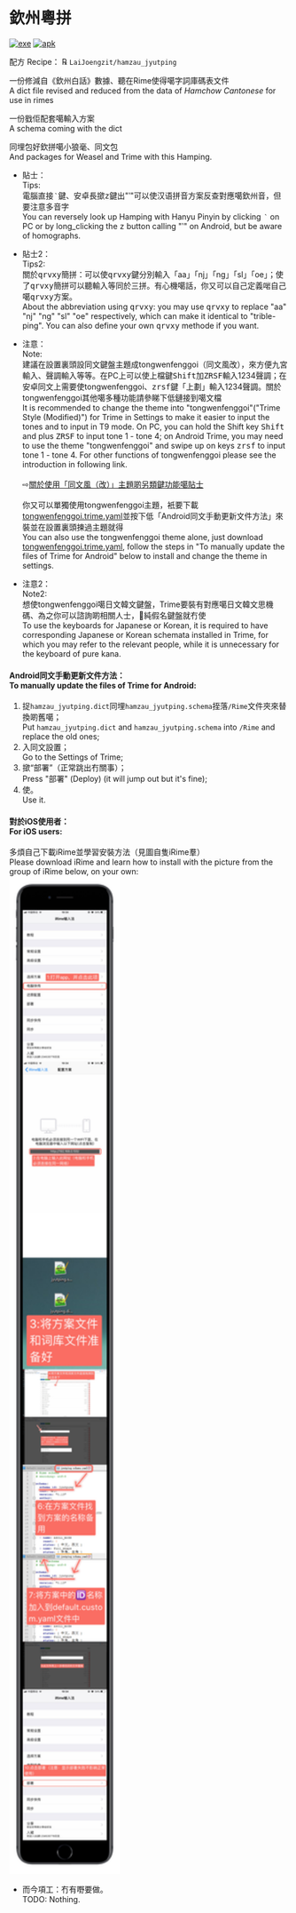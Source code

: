 # 欽州粵拼

[![exe](https://img.shields.io/badge/exe%E4%B8%8B%E8%BC%89-windows-blue?style=for-the-badge&logo=windows)](https://github.com/LaiJoengzit/hamzau_jyutping/releases/download/2.0/HamzaujyutpingforPC.exe)
[![apk](https://img.shields.io/badge/apk%E4%B8%8B%E8%BC%89-Android-brightgreen?style=for-the-badge&logo=android)](https://github.com/LaiJoengzit/hamzau_jyutping/releases/download/2.0/HamzaujyutpingforAndroid.apk)

配方 Recipe： ℞ `LaiJoengzit/hamzau_jyutping`

一份修減自《欽州白話》數據、聽在Rime使得噶字詞庫碼表文件<br>
A dict file revised and reduced from the data of *Hamchow Cantonese* for use in rimes

一份戥佢配套噶輸入方案<br>
A schema coming with the dict

同埋包好欽拼噶小狼毫、同文包<br>
And packages for Weasel and Trime with this Hamping. 

- 貼士：<br>
Tips: <br>
電腦直接<kbd>‵</kbd>鍵、安卓長撳<kbd>z</kbd>鍵出"‵"可以使汉语拼音方案反查對應噶欽州音，但要注意多音字<br>
You can reversely look up Hamping with Hanyu Pinyin by clicking <kbd>‵</kbd> on PC or by long_clicking the <kbd>z</kbd> button calling "‵" on Android, but be aware of homographs. 

- 貼士2：<br>
Tips2: <br>
關於<kbd>q</kbd><kbd>r</kbd><kbd>v</kbd><kbd>x</kbd><kbd>y</kbd>簡拼：可以使<kbd>q</kbd><kbd>r</kbd><kbd>v</kbd><kbd>x</kbd><kbd>y</kbd>鍵分別輸入「aa」「nj」「ng」「sl」「oe」；使了<kbd>q</kbd><kbd>r</kbd><kbd>v</kbd><kbd>x</kbd><kbd>y</kbd>簡拼可以聽輸入等同於三拼。有心機噶話，你又可以自己定義啱自己噶<kbd>q</kbd><kbd>r</kbd><kbd>v</kbd><kbd>x</kbd><kbd>y</kbd>方案。<br>
About the abbreviation using <kbd>q</kbd><kbd>r</kbd><kbd>v</kbd><kbd>x</kbd><kbd>y</kbd>: you may use <kbd>q</kbd><kbd>r</kbd><kbd>v</kbd><kbd>x</kbd><kbd>y</kbd> to replace "aa" "nj" "ng" "sl" "oe" respectively, which can make it identical to "trible-ping". You can also define your own <kbd>q</kbd><kbd>r</kbd><kbd>v</kbd><kbd>x</kbd><kbd>y</kbd> methode if you want. <br>

- 注意：<br>
Note: <br>
建議在設置裏頭設同文鍵盤主題成tongwenfenggoi（同文風改），來方便九宮輸入、聲調輸入等等。在PC上可以使上檔鍵<kbd>Shift</kbd>加<kbd>Z</kbd><kbd>R</kbd><kbd>S</kbd><kbd>F</kbd>輸入1234聲調；在安卓同文上需要使tongwenfenggoi、<kbd>z</kbd><kbd>r</kbd><kbd>s</kbd><kbd>f</kbd>鍵「上劃」輸入1234聲調。關於tongwenfenggoi其他噶多種功能請參睇下低鏈接到噶文檔<br>
It is recommended to change the theme into "tongwenfenggoi"("Trime Style (Modified)") for Trime in Settings to make it easier to input the tones and to input in T9 mode. On PC, you can hold the Shift key <kbd>Shift</kbd> and plus <kbd>Z</kbd><kbd>R</kbd><kbd>S</kbd><kbd>F</kbd> to input tone 1 - tone 4; on Android Trime, you may need to use the theme "tongwenfenggoi" and swipe up on keys <kbd>z</kbd><kbd>r</kbd><kbd>s</kbd><kbd>f</kbd> to input tone 1 - tone 4. For other functions of tongwenfenggoi please see the introduction in following link. <br>
<br>⇨[關於使用「同文風（改）」主題啲另類鍵功能噶貼士](https://github.com/LaiJoengzit/hamzau_jyutping/blob/master/themetips.md)<br>
<br>你又可以單獨使用tongwenfenggoi主題，衹要下載[tongwenfenggoi.trime.yaml](https://github.com/LaiJoengzit/hamzau_jyutping/blob/master/tongwenfenggoi.trime.yaml)並按下低「Android同文手動更新文件方法」來裝並在設置裏頭揀過主題就得<br>
You can also use the tongwenfenggoi theme alone, just download [tongwenfenggoi.trime.yaml](https://github.com/LaiJoengzit/hamzau_jyutping/blob/master/tongwenfenggoi.trime.yaml), follow the steps in "To manually update the files of Trime for Android" below to install and change the theme in settings.

- 注意2：<br>
Note2: <br>
想使tongwenfenggoi噶日文韓文鍵盤，Trime要裝有對應噶日文韓文思機碼、為之你可以諮詢啲相關人士，𠹲純假名鍵盤就冇使<br>
To use the keyboards for Japanese or Korean, it is required to have corresponding Japanese or Korean schemata installed in Trime, for which you may refer to the relevant people, while it is unnecessary for the keyboard of pure kana.

#### Android同文手動更新文件方法：<br>To manually update the files of Trime for Android:

1. 捉`hamzau_jyutping.dict`同埋`hamzau_jyutping.schema`挃落`/Rime`文件夾來替換啲舊噶；<br>
Put `hamzau_jyutping.dict` and `hamzau_jyutping.schema` into `/Rime` and replace the old ones; <br>
2. 入同文設置；<br>
Go to the Settings of Trime;<br> 
3. 撳“部署”（正常跳出冇關事）；<br>
Press "部署" (Deploy) (it will jump out but it's fine); <br>
4. 使。<br>
Use it.

#### 對於iOS使用者：<br>For iOS users:

多煩自己下載iRime並學習安裝方法（見圖自隻iRime羣）<br>
Please download iRime and learn how to install with the picture from the group of iRime below, on your own: <br>
<img src="./iRime.JPG" width="200"/>

- 而今項工：冇有嘢要做。<br>
TODO: Nothing.
